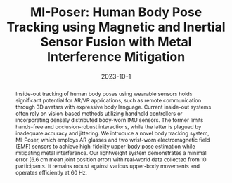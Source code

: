 ---
abstract: 'Inside-out tracking of human body poses using wearable sensors holds significant
  potential for AR/VR applications, such as remote communication through 3D avatars
  with expressive body language. Current inside-out systems often rely on vision-based
  methods utilizing handheld controllers or incorporating densely distributed body-worn
  IMU sensors. The former limits hands-free and occlusion-robust interactions, while
  the latter is plagued by inadequate accuracy and jittering. We introduce a novel
  body tracking system, MI-Poser, which employs AR glasses and two wrist-worn electromagnetic
  field (EMF) sensors to achieve high-fidelity upper-body pose estimation while mitigating
  metal interference. Our lightweight system demonstrates a minimal error (6.6 cm
  mean joint position error) with real-world data collected from 10 participants.
  It remains robust against various upper-body movements and operates efficiently
  at 60 Hz. '
authors:
- arakawa
- Bing Zhou
- ' Gurunandan Krishnan'
- goel
- Shree K. Nayar
- ''
bibtex: '@inproceedings{Arakawa2023,

  title={MI-Poser: Human Body Pose Tracking using Magnetic and Inertial Sensor Fusion
  with Metal Interference Mitigation},

  author={Riku Arakawa, Bing Zhou,  Gurunandan Krishnan, Mayank Goel, Shree K. Nayar,
  , },

  booktitle={Proceedings of the ACM on Interactive, Mobile, Wearable, and Ubiquitous
  Technologies (IMWUT)},

  year={2023}

  }'
blurb: Human Body Pose Tracking Using Magnetic and Inertial Sensor Fusion
category: interaction
citation: 'Riku Arakawa,Bing Zhou, Gurunandan Krishnan,Mayank Goel,Shree K. Nayar,.
  2023. MI-Poser: Human Body Pose Tracking using Magnetic and Inertial Sensor Fusion
  with Metal Interference Mitigation. Proceedings of the ACM on Interactive, Mobile,
  Wearable, and Ubiquitous Technologies (IMWUT).'
conference: Proceedings of the ACM on Interactive, Mobile, Wearable, and Ubiquitous
  Technologies (IMWUT)
date: 2023-10-1
image: /images/pubs/miposer.png
name: MI-Poser
onhomepage: true
pdf: /pdfs/miposer.pdf
thumbnail: /images/pubs/miposer.png
title: 'MI-Poser: Human Body Pose Tracking using Magnetic and Inertial Sensor Fusion
  with Metal Interference Mitigation'
video: https://youtu.be/bzklMFw6FEU
video_embed: <iframe width="560" height="315" src="https://www.youtube.com/embed/bzklMFw6FEU"
  frameborder="0" allowfullscreen></iframe>
year: '2023'
---